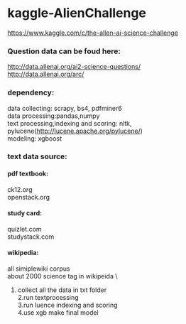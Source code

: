 # kaggle-AlienChallenge
https://www.kaggle.com/c/the-allen-ai-science-challenge


### Question data can be foud here:
http://data.allenai.org/ai2-science-questions/ \
http://data.allenai.org/arc/

### dependency:
data collecting: scrapy, bs4, pdfminer6\
data processing:pandas,numpy\
text processing,indexing and scoring: nltk, pylucene(http://lucene.apache.org/pylucene/) \
modeling: xgboost

### text data source:
#### pdf textbook: 
ck12.org\
openstack.org
#### study card:
quizlet.com\
studystack.com
#### wikipedia:
all simiplewiki corpus\
about 2000 science tag in wikipeida \

1. collect all the data in txt folder \
2.run textprocessing \
3.run luence indexing and scoring  \
4.use xgb make final model
